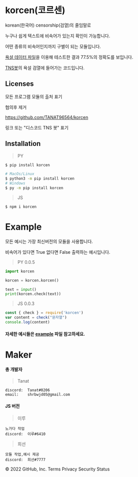 # korcen(코르센)
korean(한국어) censorship(검열)의 줄임말로 

누구나 쉽게 텍스트에 비속어가 있는지 확인이 가능합니다.

어떤 종류의 비속어인지까지 구별이 되는 모듈입니다.

[욕설 데이터 파일](https://github.com/2runo/Curse-detection-data/blob/master/dataset.txt)을 이용해 테스트한 결과 77.5%의 정확도를 보입니다.

[TNS봇](https://discord.com/api/oauth2/authorize?client_id=848795383751639080&permissions=8&scope=bot%20applications.command)의 욕설 검열에 들어가는 코드입니다.
## Licenses

모든 프로그램 모듈의 출처 표기

협의후 제거

https://github.com/TANAT96564/korcen

링크 또는 "디스코드 TNS 봇" 표기 

## Installation
>PY
```sh
$ pip install korcen

# MacOs/Linux
$ python3 -m pip install korcen
# Windows
$ py -m pip install korcen
```

>JS
```sh
$ npm i korcen
```
# Example
모든 예시는 가장 최신버전의 모듈을 사용합니다.

비속어가 있다면 True 없다면 False 출력하는 예시입니다.

>PY  0.0.5
```py
import korcen

korcen = korcen.korcen()

text = input()
print(korcen.check(text))
```

>JS 0.0.3
```js
const { check } = require('korcen')
var content = check("문자열")
console.log(content)
```

#### 자세한 예시들은 [example](https://github.com/Tanat05/korcen/tree/main/example) 파일 참고하세요.

# Maker

#### 총 개발자
>Tanat
```
discord:  Tanat#0206
email:    shrbwjd05@gmail.com
```
#### JS 버전 
>이루
```
노가다 작업
discord:  이루#6410
```
>희선
```
모듈 작업,예시 제공
discord:  희선#7777
```

© 2022 GitHub, Inc.
Terms
Privacy
Security
Status
